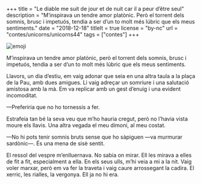+++
title = "Le diable me suit de jour et de nuit car il a peur d’être seul"
description = "M’inspirava un tendre amor platònic. Però el torrent dels somnis, brusc i impetuós, tendia a ser d’un to molt més lúbric que els meus sentiments."
date = "2018-12-18"
titleIt = true
license = "by-nc"
url = "contes/unicorns/unicorns44"
tags = ["contes"]
+++

<img class="emoji" alt="emoji" src="/contes/unicorns/twemoji/1f479.svg">

M’inspirava un tendre amor platònic, però el torrent dels somnis, brusc i impetuós, tendia a ser d’un to molt més lúbric que els meus sentiments.

Llavors, un dia d’estiu, em vaig adonar que seia en una altra taula a la plaça de la Pau, amb dues amigues. Li vaig adreçar un somriure i una salutació amistosa amb la mà. Em va replicar amb un gest d’enuig i una evident incomoditat.

—Preferiria que no ho tornessis a fer.

Estrafeia tan bé la seva veu que m’ho hauria cregut, però no l’havia vista moure els llavis. Una altra vegada el meu dimoni, al meu costat.

—No hi pots tenir somnis bruts sense que ho sàpiguen —va murmurar sardònic—. És una mena de sisè sentit.

El ressol del vespre m’enlluernava. No sabia on mirar. Ell les mirava a elles de fit a fit, especialment a ella. En els seus ulls, m’hi veia a mi a la nit. Vaig voler marxar, però em va fer la traveta i vaig caure arrossegant la cadira. El xerric, les rialles, la vergonya. Ell ja no hi era.
